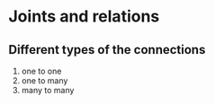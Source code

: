 # Joints and relations


## Different types of the connections
1. one to one
2. one to many
3. many to many